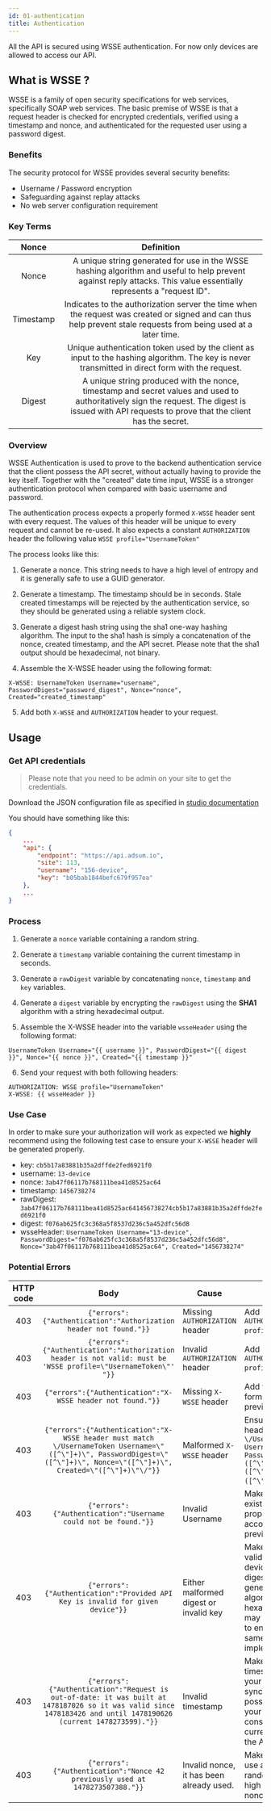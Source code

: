 ```yaml
---
id: 01-authentication
title: Authentication
---
```


All the API is secured using WSSE authentication. For now only devices are allowed to access our API.

## What is WSSE ?

WSSE is a family of open security specifications for web services, specifically SOAP web services. The basic premise of
WSSE is that a request header is checked for encrypted credentials, verified using a timestamp and nonce, and
authenticated for the requested user using a password digest.

### Benefits

The security protocol for WSSE provides several security benefits:

- Username / Password encryption
- Safeguarding against replay attacks
- No web server configuration requirement

### Key Terms

| Nonce 	| Definition 	                                                                                                                                                                                        |
|:---------:|:--------------------------------------------------------------------------------------------------------------------------------------------------------------------------------------------------:	|
| Nonce 	| A unique string generated for use in the WSSE hashing algorithm and useful to help prevent against reply attacks. This value essentially represents a "request ID". 	                                |
| Timestamp | Indicates to the authorization server the time when the request was created or signed and can thus help prevent stale requests from being used at a later time. 	                                    |
| Key 	    | Unique authentication token used by the client as input to the hashing algorithm. The key is never transmitted in direct form with the request. 	                                                    |
| Digest 	| A unique string produced with the nonce, timestamp and secret values and used to authoritatively sign the request. The digest is issued with API requests to prove that the client has the secret. 	|

### Overview

WSSE Authentication is used to prove to the backend authentication service that the client possess the API secret,
without actually having to provide the key itself. Together with the "created" date time input, WSSE is a stronger
authentication protocol when compared with basic username and password.

The authentication process expects a properly formed `X-WSSE` header sent with every request. The values of this header
will be unique to every request and cannot be re-used. It also expects a constant `AUTHORIZATION` header the following
value `WSSE profile="UsernameToken"`

The process looks like this:

1. Generate a nonce. This string needs to have a high level of entropy and it is generally safe to use a GUID generator.

2. Generate a timestamp. The timestamp should be in seconds. Stale created timestamps will be rejected by the authentication
service, so they should be generated using a reliable system clock.

3. Generate a digest hash string using the sha1 one-way hashing algorithm. The input to the sha1 hash is simply a
concatenation of the nonce, created timestamp, and the API secret. Please note that the sha1 output should be hexadecimal, not binary.

4. Assemble the X-WSSE header using the following format:

```
X-WSSE: UsernameToken Username="username", PasswordDigest="password_digest", Nonce="nonce", Created="created_timestamp"
```
        
5. Add both `X-WSSE` and `AUTHORIZATION` header to your request.


## Usage

### Get API credentials

> Please note that you need to be admin on your site to get the credentials.

Download the JSON configuration file as specified in [studio documentation](http://adactive.com/help/docs/administration/get-device-credentials/)

You should have something like this:

```json
{
    ...
    "api": {
        "endpoint": "https://api.adsum.io",
        "site": 113,
        "username": "156-device",
        "key": "b05bab1844befc679f957ea"
    },
    ...
}
```

### Process

1. Generate a `nonce` variable containing a random string.

2. Generate a `timestamp` variable containing the current timestamp in seconds.

3. Generate a `rawDigest` variable by concatenating `nonce`, `timestamp` and `key` variables.

4. Generate a `digest` variable by encrypting the `rawDigest` using the **SHA1** algorithm with a string hexadecimal
output.

5. Assemble the X-WSSE header into the variable `wsseHeader` using the following format:

```
UsernameToken Username="{{ username }}", PasswordDigest="{{ digest }}", Nonce="{{ nonce }}", Created="{{ timestamp }}"
```

6. Send your request with both following headers:

```
AUTHORIZATION: WSSE profile="UsernameToken"
X-WSSE: {{ wsseHeader }}
```


### Use Case

In order to make sure your authorization will work as expected we **highly** recommend using the following test case to
ensure your `X-WSSE` header will be generated properly.

- key: `cb5b17a83881b35a2dffde2fed6921f0`
- username: `13-device`
- nonce: `3ab47f06117b768111bea41d8525ac64`
- timestamp: `1456738274`
- rawDigest: `3ab47f06117b768111bea41d8525ac641456738274cb5b17a83881b35a2dffde2fed6921f0`
- digest: `f076ab625fc3c368a5f8537d236c5a452dfc56d8`
- wsseHeader: `UsernameToken Username="13-device", PasswordDigest="f076ab625fc3c368a5f8537d236c5a452dfc56d8", Nonce="3ab47f06117b768111bea41d8525ac64", Created="1456738274"`

### Potential Errors

| HTTP code |                                                                                    Body                                                                                   | Cause                                    | Resolution                                                                                                                                                                                                                           |
|:---------:|:-------------------------------------------------------------------------------------------------------------------------------------------------------------------------:|------------------------------------------|--------------------------------------------------------------------------------------------------------------------------------------------------------------------------------------------------------------------------------------|
| 403       | `{"errors":{"Authentication":"Authorization header not found."}}`                                                                                                         | Missing `AUTHORIZATION` header           | Add header `AUTHORIZATION: WSSE profile="UsernameToken"`.                                                                                                                                                                            |
| 403       | `{"errors":{"Authentication":"Authorization header is not valid: must be 'WSSE profile=\"UsernameToken\"' "}}`                                                            | Invalid `AUTHORIZATION` header           | Add header `AUTHORIZATION: WSSE profile="UsernameToken"`.                                                                                                                                                                            |
| 403       | `{"errors":{"Authentication":"X-WSSE header not found."}}`                                                                                                                | Missing `X-WSSE` header                  | Add the `X-WSSE` header formed as explained previously.                                                                                                                                                                              |
| 403       | `{"errors":{"Authentication":"X-WSSE header must match \/UsernameToken Username=\"([^\"]+)\", PasswordDigest=\"([^\"]+)\", Nonce=\"([^\"]+)\", Created=\"([^\"]+)\"\/"}}` | Malformed `X-WSSE` header                | Ensure your `X-WSSE` header match the regex `\/UsernameToken Username=\"([^\"]+)\", PasswordDigest=\"([^\"]+)\", Nonce=\"([^\"]+)\", Created=\"([^\"]+)\"\/`.                                                                        |
| 403       | `{"errors":{"Authentication":"Username could not be found."}}`                                                                                                            | Invalid Username                         | Make sure your device id exists and username is properly generated according as explained previously.                                                                                                                                |
| 403       | `{"errors":{"Authentication":"Provided API Key is invalid for given device"}}`                                                                                            | Either malformed digest or invalid key   | Make sure your api key is valid for the given device. Then ensure your digest is properly generated (SHA1 algorithm and hexadecimal string). You may check the use case to ensure you have to same result using your implementation. |
| 403       | `{"errors":{"Authentication":"Request is out-of-date: it was built at 1478187026 so it was valid since 1478183426 and until 1478190626 (current 1478273599)."}}`          | Invalid timestamp                        | Make sure your timestamp is valid and your clock is properly synchronized. If it's not possible to synchronize your clock, you may consider using the current time retrieve by the API.                                              |
| 403       | `{"errors":{"Authentication":"Nonce 42 previously used at 1478273507388."}}`                                                                                              | Invalid nonce, it has been already used. | Make sure your nonce use a confident pseudo-random algorithm with a high entropy to prevent nonce conflict.                                                                                                                          |
